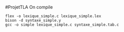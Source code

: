 #ProjetTLA 
On compile 
```
flex -o lexique_simple.c lexique_simple.lex
bison -d syntaxe_simple.y
gcc -o simple lexique_simple.c syntaxe_simple.tab.c
```
